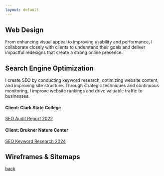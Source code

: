 ```yaml
---
layout: default
---
```



## Web Design

From enhancing visual appeal to improving usability and performance, I collaborate closely with clients to understand their goals and deliver impactful redesigns that create a strong online presence.

## Search Engine Optimization

I create SEO by conducting keyword research, optimizing website content, and improving site structure. Through strategic techniques and continuous monitoring, I improve website rankings and drive valuable traffic to businesses.

#### Client: Clark State College
[SEO Audit Report 2022](./another-page.html)

#### Client: Brukner Nature Center
[SEO Keyword Research 2024](./another-page.html)

## Wireframes & Sitemaps



[back](./)
